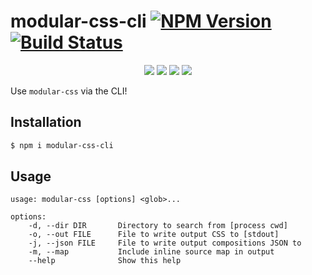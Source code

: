 modular-css-cli [![NPM Version](https://img.shields.io/npm/v/modular-css-cli.svg)](https://www.npmjs.com/package/modular-css-cli) [![Build Status](https://img.shields.io/travis/tivac/modular-css/master.svg)](https://travis-ci.org/tivac/modular-css)
===========
<p align="center">
    <a href="https://www.npmjs.com/package/modular-css-cli" alt="NPM License"><img src="https://img.shields.io/npm/l/modular-css-cli.svg" /></a>
    <a href="https://www.npmjs.com/package/modular-css-cli" alt="NPM Downloads"><img src="https://img.shields.io/npm/dm/modular-css-cli.svg" /></a>
    <a href="https://david-dm.org/tivac/modular-css-cli" alt="Dependency Status"><img src="https://img.shields.io/david/tivac/modular-css-cli.svg" /></a>
    <a href="https://david-dm.org/tivac/modular-css-cli#info=devDependencies" alt="devDependency Status"><img src="https://img.shields.io/david/dev/tivac/modular-css-cli.svg" /></a>
</p>

Use `modular-css` via the CLI!

## Installation

```bash
$ npm i modular-css-cli
```

## Usage

```
usage: modular-css [options] <glob>...

options:
    -d, --dir DIR       Directory to search from [process cwd]
    -o, --out FILE      File to write output CSS to [stdout]
    -j, --json FILE     File to write output compositions JSON to
    -m, --map           Include inline source map in output
    --help              Show this help
```
